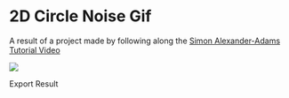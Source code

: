 # 2D Circle Noise Gif

A result of a project made by following along the [Simon Alexander-Adams Tutorial Video](https://www.youtube.com/watch?v=TGYO1WcT5ys&list=PLbJMKMBZ4pkNyzPz-yH09XusFimm9qVfb)

![](3d-Noise-Displacement.0.gif)

Export Result